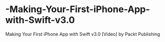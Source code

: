 # -Making-Your-First-iPhone-App-with-Swift-v3.0
 Making Your First iPhone App with Swift v3.0 [Video] by Packt Publishing
